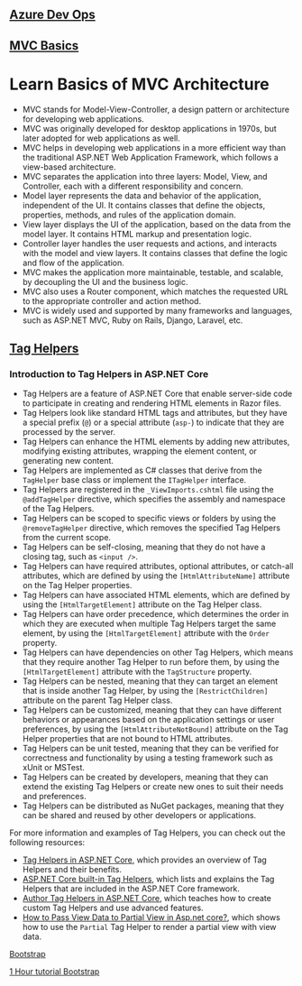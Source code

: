 

## [Azure Dev Ops](https://learn.microsoft.com/en-us/azure/devops/?view=azure-devops)


## [MVC Basics](https://www.c-sharpcorner.com/article/learn-basics-of-mvc-architecture/)

# Learn Basics of MVC Architecture

- MVC stands for Model-View-Controller, a design pattern or architecture for developing web applications.
- MVC was originally developed for desktop applications in 1970s, but later adopted for web applications as well.
- MVC helps in developing web applications in a more efficient way than the traditional ASP.NET Web Application Framework, which follows a view-based architecture.
- MVC separates the application into three layers: Model, View, and Controller, each with a different responsibility and concern.
- Model layer represents the data and behavior of the application, independent of the UI. It contains classes that define the objects, properties, methods, and rules of the application domain.
- View layer displays the UI of the application, based on the data from the model layer. It contains HTML markup and presentation logic.
- Controller layer handles the user requests and actions, and interacts with the model and view layers. It contains classes that define the logic and flow of the application.
- MVC makes the application more maintainable, testable, and scalable, by decoupling the UI and the business logic.
- MVC also uses a Router component, which matches the requested URL to the appropriate controller and action method.
- MVC is widely used and supported by many frameworks and languages, such as ASP.NET MVC, Ruby on Rails, Django, Laravel, etc.

## [Tag Helpers](https://learn.microsoft.com/en-us/aspnet/core/mvc/views/tag-helpers/intro?view=aspnetcore-2.1)

### Introduction to Tag Helpers in ASP.NET Core

- Tag Helpers are a feature of ASP.NET Core that enable server-side code to participate in creating and rendering HTML elements in Razor files.
- Tag Helpers look like standard HTML tags and attributes, but they have a special prefix (`@`) or a special attribute (`asp-`) to indicate that they are processed by the server.
- Tag Helpers can enhance the HTML elements by adding new attributes, modifying existing attributes, wrapping the element content, or generating new content.
- Tag Helpers are implemented as C# classes that derive from the `TagHelper` base class or implement the `ITagHelper` interface.
- Tag Helpers are registered in the `_ViewImports.cshtml` file using the `@addTagHelper` directive, which specifies the assembly and namespace of the Tag Helpers.
- Tag Helpers can be scoped to specific views or folders by using the `@removeTagHelper` directive, which removes the specified Tag Helpers from the current scope.
- Tag Helpers can be self-closing, meaning that they do not have a closing tag, such as `<input />`.
- Tag Helpers can have required attributes, optional attributes, or catch-all attributes, which are defined by using the `[HtmlAttributeName]` attribute on the Tag Helper properties.
- Tag Helpers can have associated HTML elements, which are defined by using the `[HtmlTargetElement]` attribute on the Tag Helper class.
- Tag Helpers can have order precedence, which determines the order in which they are executed when multiple Tag Helpers target the same element, by using the `[HtmlTargetElement]` attribute with the `Order` property.
- Tag Helpers can have dependencies on other Tag Helpers, which means that they require another Tag Helper to run before them, by using the `[HtmlTargetElement]` attribute with the `TagStructure` property.
- Tag Helpers can be nested, meaning that they can target an element that is inside another Tag Helper, by using the `[RestrictChildren]` attribute on the parent Tag Helper class.
- Tag Helpers can be customized, meaning that they can have different behaviors or appearances based on the application settings or user preferences, by using the `[HtmlAttributeNotBound]` attribute on the Tag Helper properties that are not bound to HTML attributes.
- Tag Helpers can be unit tested, meaning that they can be verified for correctness and functionality by using a testing framework such as xUnit or MSTest.
- Tag Helpers can be created by developers, meaning that they can extend the existing Tag Helpers or create new ones to suit their needs and preferences.
- Tag Helpers can be distributed as NuGet packages, meaning that they can be shared and reused by other developers or applications.

For more information and examples of Tag Helpers, you can check out the following resources:

- [Tag Helpers in ASP.NET Core](^1^), which provides an overview of Tag Helpers and their benefits.
- [ASP.NET Core built-in Tag Helpers](^3^), which lists and explains the Tag Helpers that are included in the ASP.NET Core framework.
- [Author Tag Helpers in ASP.NET Core](^4^), which teaches how to create custom Tag Helpers and use advanced features.
- [How to Pass View Data to Partial View in Asp.net core?](^5^), which shows how to use the `Partial` Tag Helper to render a partial view with view data.

[Bootstrap](https://getbootstrap.com/)

[1 Hour tutorial Bootstrap](https://scrimba.com/learn/bootstrap4)









